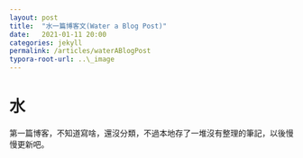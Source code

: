```yaml
---
layout: post
title:  "水一篇博客文(Water a Blog Post)"
date:   2021-01-11 20:00
categories: jekyll
permalink: /articles/waterABlogPost
typora-root-url: ..\_image
---
```


# 水

第一篇博客，不知道寫啥，還沒分類，不過本地存了一堆沒有整理的筆記，以後慢慢更新吧。
